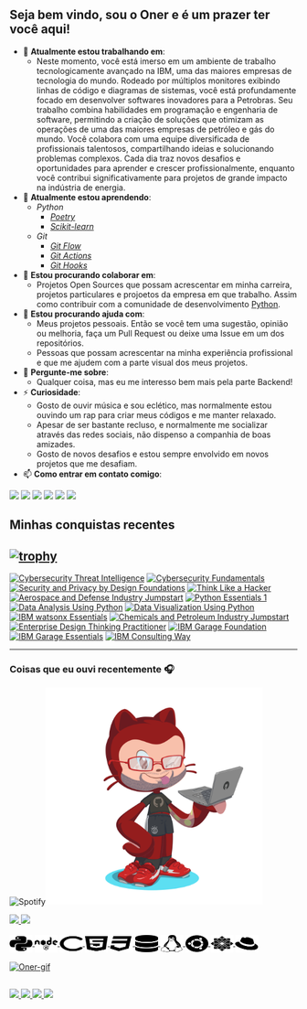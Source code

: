 
## Seja bem vindo, sou o Oner e é um prazer ter você aqui!

  - 🔭 **Atualmente estou trabalhando em**:
	  - Neste momento, você está imerso em um ambiente de trabalho tecnologicamente avançado na IBM, uma das maiores empresas de tecnologia do mundo. Rodeado por múltiplos monitores exibindo linhas de código e diagramas de sistemas, você está profundamente focado em desenvolver softwares inovadores para a Petrobras. Seu trabalho combina habilidades em programação e engenharia de software, permitindo a criação de soluções que otimizam as operações de uma das maiores empresas de petróleo e gás do mundo. Você colabora com uma equipe diversificada de profissionais talentosos, compartilhando ideias e solucionando problemas complexos. Cada dia traz novos desafios e oportunidades para aprender e crescer profissionalmente, enquanto você contribui significativamente para projetos de grande impacto na indústria de energia.
  - 🌱 **Atualmente estou aprendendo**:
	  - *Python*
		  - [*Poetry*](https://python-poetry.org/)
		  - [*Scikit-learn*](https://scikit-learn.org/0.21/documentation.html)
	  - *Git*
		  - [*Git Flow*](https://www.campingcoder.com/2018/04/how-to-use-git-flow/)
		  - [*Git Actions*](https://docs.github.com/pt/actions)
		  - [*Git Hooks*](https://git-scm.com/book/en/v2/Customizing-Git-Git-Hooks#_git_hooks)
  - 👯 **Estou procurando colaborar em**:
	  - Projetos Open Sources que possam acrescentar em minha carreira, projetos particulares e projoetos da empresa em que trabalho. Assim como contribuir com a comunidade de desenvolvimento [Python](https://www.python.org).
  - 🤔 **Estou procurando ajuda com**:
	  - Meus projetos pessoais. Então se você tem uma sugestão, opinião ou melhoria, faça um Pull Request ou deixe uma Issue em um dos repositórios.
	  - Pessoas que possam acrescentar na minha experiência profissional e que me ajudem com a parte visual dos meus projetos. 
  - 💬 **Pergunte-me sobre**:
	  - Qualquer coisa, mas eu me interesso bem mais pela parte Backend!
  - ⚡ **Curiosidade**:
	  - Gosto de ouvir música e sou eclético, mas normalmente estou ouvindo um rap para criar meus códigos e me manter relaxado.
	  - Apesar de ser bastante recluso, e normalmente me socializar através das redes sociais, não dispenso a companhia de boas amizades. 
	  - Gosto de novos desafios e estou sempre envolvido em novos projetos que me desafiam.
- 📫 **Como entrar em contato comigo**:</br>
<div>
  <a href="https://www.youtube.com/c/onerpy" target="_blank"><img src="https://img.shields.io/badge/YouTube-FF0000?style=for-the-badge&logo=youtube&logoColor=white" target="_blank"></a>
  <a href="https://www.instagram.com/oner.oficial/" target="_blank"><img src="https://img.shields.io/badge/-Instagram-%23E4405F?style=for-the-badge&logo=instagram&logoColor=white" target="_blank"></a>
 	<a href="https://www.twitch.tv/0nezer0" target="_blank"><img src="https://img.shields.io/badge/Twitch-9146FF?style=for-the-badge&logo=twitch&logoColor=white" target="_blank"></a>
 <a href="#" target="_blank"><img src="https://img.shields.io/badge/Discord-7289DA?style=for-the-badge&logo=discord&logoColor=white" target="_blank"></a> 
  <a href = "mailto:caimbebr@gmail.com"><img src="https://img.shields.io/badge/-Gmail-%23333?style=for-the-badge&logo=gmail&logoColor=white" target="_blank"></a>
  <a href="https://www.linkedin.com/in/onerzer00/" target="_blank"><img src="https://img.shields.io/badge/-LinkedIn-%230077B5?style=for-the-badge&logo=linkedin&logoColor=white" target="_blank"></a> 
</div>

## Minhas conquistas recentes
[![trophy](https://github-profile-trophy.vercel.app/?username=Eric-Coutinho&theme=onedark)](https://github.com/ryo-ma/github-profile-trophy)
---
<!--START_SECTION:badges-->
[![Cybersecurity Threat Intelligence](https://images.credly.com/size/90x90/images/45c20fa0-a403-4a56-9792-1aeecc84c9cf/image.png)](http://www.credly.com/badges/c68d16d0-d314-4060-b083-4ba52298339b "Cybersecurity Threat Intelligence")
[![Cybersecurity Fundamentals](https://images.credly.com/size/90x90/images/50b96632-6cbb-40b7-ac0e-b83f49ff7f94/image.png)](http://www.credly.com/badges/88a690b8-a067-487c-b4eb-0fa39ef7a78a "Cybersecurity Fundamentals")
[![Security and Privacy by Design Foundations](https://images.credly.com/size/90x90/images/c1ca6570-bdc6-40e9-8992-722050788418/Security-_-Privacy-by-Design-Foundational.png)](http://www.credly.com/badges/a904ea83-c133-49a2-8d5a-529b16765482 "Security and Privacy by Design Foundations")
[![Think Like a Hacker](https://images.credly.com/size/90x90/images/fb49de32-6a4c-4850-97cc-942b638ae4c3/Think-LIke-a-Hacker.png)](http://www.credly.com/badges/f6bec119-5fb7-4d3a-83c3-2a9b454f5890 "Think Like a Hacker")
[![Aerospace and Defense Industry Jumpstart](https://images.credly.com/size/90x90/images/7c8a3fe1-d474-48b4-9334-e231c3ed8419/Aerospace-And-Defense-Industry-Jumpstart.png)](http://www.credly.com/badges/e382e1e4-49a1-403e-9d8e-0ca94d237e68 "Aerospace and Defense Industry Jumpstart")
[![Python Essentials 1](https://images.credly.com/size/90x90/images/68c0b94d-f6ac-40b1-a0e0-921439eb092e/image.png)](http://www.credly.com/badges/77e404f3-8333-49d7-b666-18f2bccd7fbd "Python Essentials 1")
[![Data Analysis Using Python](https://images.credly.com/size/90x90/images/ba34cb1c-4344-43f5-9685-55e2e901c0f0/Data_Analysis_using_Python.png)](http://www.credly.com/badges/d9e844d9-16ef-4bcd-9599-ca3f20088094 "Data Analysis Using Python")
[![Data Visualization Using Python](https://images.credly.com/size/90x90/images/087eaefb-61a2-426b-ae74-74efca195667/Data_Visualization_Using_Python.png)](http://www.credly.com/badges/5846f0ea-1e83-47d4-91d9-50f30e3a32dc "Data Visualization Using Python")
[![IBM watsonx Essentials](https://images.credly.com/size/90x90/images/47a15e48-3fd7-4c36-8f7e-639a65945ad8/image.png)](http://www.credly.com/badges/a79976ec-9675-4526-8425-5e60055cdc62 "IBM watsonx Essentials")
[![Chemicals and Petroleum Industry Jumpstart](https://images.credly.com/size/90x90/images/460ce135-603c-4f1a-80b1-57bd6038a18b/Chemicals-Petroleum-Industry-Jumpstart.png)](http://www.credly.com/badges/29d04462-aa30-4bb2-9995-f43b0ab0d428 "Chemicals and Petroleum Industry Jumpstart")
[![Enterprise Design Thinking Practitioner](https://images.credly.com/size/90x90/images/bc08972c-3c7d-4b99-82a0-c94bcca36674/Badges_v8-07_Practitioner.png)](http://www.credly.com/badges/3d4fd223-19da-457d-9e36-392170c1d43e "Enterprise Design Thinking Practitioner")
[![IBM Garage Foundation](https://images.credly.com/size/90x90/images/9beccf39-df2f-4025-b971-3a7ec6dfdbfa/image.png)](http://www.credly.com/badges/29d0bc0b-096e-4ca5-9b18-a6da3a297b15 "IBM Garage Foundation")
[![IBM Garage Essentials](https://images.credly.com/size/90x90/images/fb718a87-6d0d-4a6d-8068-677f1bec78f2/IBM_Garage_Essentials.png)](http://www.credly.com/badges/8e83a7e2-c39e-4647-bd5e-eb8df166eebc "IBM Garage Essentials")
[![IBM Consulting Way](https://images.credly.com/size/90x90/images/29869d62-c388-41cd-a5b2-be4edec88743/image.png)](http://www.credly.com/badges/24562415-31b6-45cf-a1ee-9cd0f71f3c25 "IBM Consulting Way")
<!--END_SECTION:badges-->
---
### Coisas que eu ouvi recentemente 🎧
![Spotify](https://spotify-recently-played-readme.vercel.app/api?user=rf1n5s1vmnozg6yxkzfen0qh2&unique={width=300})<img align="rigth" height="380em" width="380em" src="https://github.com/onezer00/onezer00/blob/7937057f784013fe10473288283acbd852a894dd/octocat-1661963313210.png" />
<div>
  <a href="https://github.com/onezer00">
  <img height="180em" src="https://github-readme-stats-git-master-caimbebr.vercel.app/api?username=onezer00&show_icons=true&theme=dracula&include_all_commits=true&count_private=true"/>
  <img height="180em" src="https://github-readme-stats-git-master-caimbebr.vercel.app/api/top-langs/?username=onezer00&layout=compact&langs_count=7&theme=dracula"/>
</div>
  
<div style="display: inline_block"><br>
  <img align="center" alt="Oner-python" height="30" width="40" src="https://raw.githubusercontent.com/onezer00/onezer00/main/images/python-brands.svg">
  <img align="center" alt="Oner-nodejs" height="30" width="40" src="https://raw.githubusercontent.com/onezer00/onezer00/main/images/node-brands.svg">
  <img align="center" alt="Oner-C" height="30" width="40" src="https://raw.githubusercontent.com/onezer00/onezer00/main/images/c-solid.svg">
  <img align="center" alt="Oner-html5" height="30" width="40" src="https://raw.githubusercontent.com/onezer00/onezer00/main/images/html5-brands.svg">
  <img align="center" alt="Oner-css3" height="30" width="40" src="https://raw.githubusercontent.com/onezer00/onezer00/main/images/css3-brands.svg">
  <img align="center" alt="Oner-databases" height="30" width="40" src="https://github.com/onezer00/onezer00/blob/main/images/database-solid.svg">
  <img align="center" alt="Oner-Linux" height="30" width="40" src="https://raw.githubusercontent.com/onezer00/onezer00/main/images/linux-brands.svg">
  <img align="center" alt="Oner-ubuntu" height="30" width="40" src="https://raw.githubusercontent.com/onezer00/onezer00/main/images/ubuntu-brands.svg">
  <img align="center" alt="Oner-centos" height="30" width="40" src="https://raw.githubusercontent.com/onezer00/onezer00/main/images/centos-brands.svg">
  <img align="center" alt="Oner-redhat" height="30" width="40" src="https://github.com/onezer00/onezer00/blob/main/images/redhat-brands.svg"/>
  
</div>

<div style="display: inline"><br>
  <img alt="Oner-gif" height="180" width="420" src="https://developers.giphy.com/branch/master/static/api-c99e353f761d318322c853c03ebcf21b.gif">
</div>

  ##
 
<img src="https://img.shields.io/github/issues/onezer00/onezer00?style=plastic" />
<img src="https://img.shields.io/github/forks/onezer00/onezer00?style=plastic" />
<img src="https://img.shields.io/github/stars/onezer00/onezer00?style=plastic" />
<img src="https://img.shields.io/github/license/onezer00/onezer00?style=plastic" />

